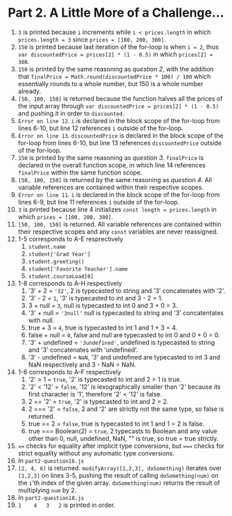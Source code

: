 # Part 2. A Little More of a Challenge... #

1. ```3``` is printed because ```i``` increments while ```i < prices.length``` in which ```prices.length = 3``` since ```prices = [100, 200, 300]```.
2. ```150``` is printed because last iteration of the for-loop is when ```i = 2```, thus ```var discountedPrice = prices[2] * (1 - 0.5)``` in which ```prices[2] = 300```.
3. ```150``` is printed by the same reasoning as _question 2_, with the addition that ```finalPrice = Math.round(discountedPrice * 100) / 100``` which essentially rounds to a whole number, but 150 is a whole number already.
4. ```[50, 100, 150]``` is returned because the function halves all the prices of the input array through ```var discountedPrice = prices[2] * (1 - 0.5)``` and pushing it in order to ```discounted```.
5. ```Error on line 12```. ```i``` is declared in the block scope of the for-loop from lines 6-10, but line 12 references ```i``` outside of the for-loop.
6. ```Error on line 13```. ```discountedPrice``` is declared in the block scope of the for-loop from lines 6-10, but line 13 references ```discountedPrice``` outside of the for-loop.
7. ```150``` is printed by the same reasoning as _question 3_. ```finalPrice``` is declared in the overall function scope, in which line 14 references ```finalPrice``` within the same function scope.
8. ```[50, 100, 150]``` is returned by the same reasoning as _question 4_. All variable references are contained within their respective scopes.
9. ```Error on line 11```. ```i``` is declared in the block scope of the for-loop from lines 6-9, but line 11 references ```i``` outside of the for-loop.
10. ```3``` is printed because line 4 initializes ```const length = prices.length``` in which ```prices = [100, 200, 300]```.
11. ```[50, 100, 150]``` is returned. All variable references are contained within their respective scopes and any ```const``` variables are never reassigned.
12. 1-5 corresponds to A-E resprectively
    1. ```student.name```
    2. ```student['Grad Year']```
    3. ```student.greeting()```
    4. ```student['Favorite Teacher'].name```
    5. ```student.courseLoad[0]```
13. 1-8 corresponds to A-H respectively
    1.  '3' + 2 = ```'32'```, 2 is typecasted to string and '3' concatenates with '2'.
    2.  '3' - 2 = ```1```, '3' is typecasted to int and 3 - 2 = 1.
    3.  3 + null = ```3```, null is typecasted to int 0 and 3 + 0 = 3.
    4.  '3' + null = ```'3null'``` null is typecasted to string and '3' concatentates with null.
    5.  true + 3 = ```4```, true is typecasted to int 1 and 1 + 3 = 4.
    6.  false + null = ```0```, false and null are typecasted to int 0 and 0 + 0 = 0.
    7.  '3' + undefined = ```'3undefined'```, undefined is typecasted to string and '3' concatenates with 'undefined'.
    8.  '3' - undefined = ```NaN```, '3' and undefined are typecasted to int 3 and NaN respectively and 3 - NaN = NaN.
14. 1-6 corresponds to A-F respectively
    1.  '2' > 1 = ```true```, '2' is typecasted to int and 2 > 1 is true.
    2.  '2' < '12' = ```false```, '12' is lexographically smaller than '2' because its first character is '1', therefore '2' < '12' is false.
    3.  2 == '2' = ```true```, '2' is typecasted to int and 2 = 2.
    4.  2 === '2' = ```false```, 2 and '2' are strictly not the same type, so false is returned.
    5.  true == 2 = ```false```, true is typecasted to int 1 and 1 = 2 is false.
    6.  true === Boolean(2) = ```true```, 2 typecasts to Boolean and any value other than 0, null, undefined, NaN, "" is true, so true = true strictly.
15. ```==``` checks for equality after implicit type conversions, but ```===``` checks for strict equality without any automatic type conversions.
16. In ```part2-question16.js```
17. ```[2, 4, 6]``` is returned. ```modifyArray([1,2,3], doSomething)``` iterates over ```[1,2,3]``` on lines 3-5, pushing the result of calling ```doSomething(num)``` on the ```i```'th index of the given array. ```doSomething(num)``` returns the result of multiplying ```num``` by 2.
18. In ```part2-question18.js```
19. ```1    4   3   2``` is printed in order.